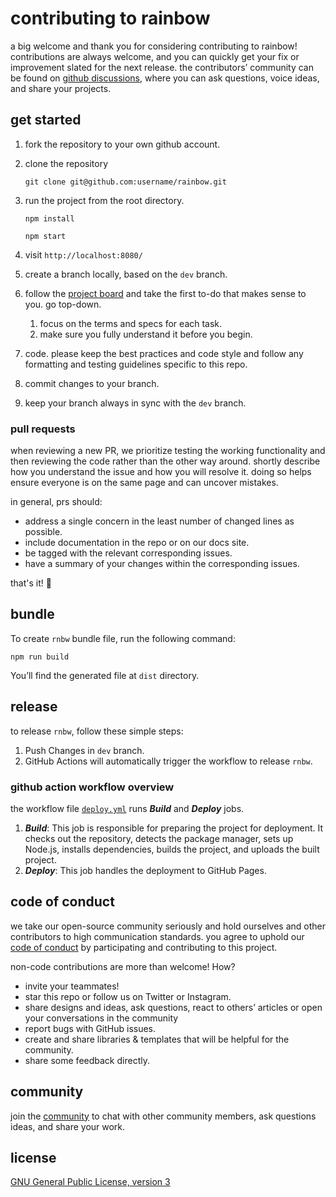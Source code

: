 # contributing to rainbow

a big welcome and thank you for considering contributing to rainbow!
contributions are always welcome, and you can quickly get your fix or improvement slated for the next release.
the contributors’ community can be found on [github discussions](), where you can ask questions, voice ideas, and share your projects.

## get started

1. fork the repository to your own github account.
2. clone the repository

   ```
   git clone git@github.com:username/rainbow.git
   ```

3. run the project from the root directory.

   ```
   npm install
   ```

   ```
   npm start
   ```

4. visit `http://localhost:8080/`
5. create a branch locally, based on the `dev` branch.
6. follow the [project board](https://github.com/orgs/rnbwdev/projects/2) and take the first to-do that makes sense to you. go top-down.
   1. focus on the terms and specs for each task.
   2. make sure you fully understand it before you begin.
7. code. please keep the best practices and code style and follow any formatting and testing guidelines specific to this repo.
8. commit changes to your branch.
9. keep your branch always in sync with the `dev` branch.

### pull requests

when reviewing a new PR, we prioritize testing the working functionality and then reviewing the code rather than the other way around.
shortly describe how you understand the issue and how you will resolve it. doing so helps ensure everyone is on the same page and can uncover mistakes.

in general, prs should:

- address a single concern in the least number of changed lines as possible.
- include documentation in the repo or on our docs site.
- be tagged with the relevant corresponding issues.
- have a summary of your changes within the corresponding issues.

that's it! 🎉

## bundle

To create `rnbw` bundle file, run the following command:

```
npm run build
```

You’ll find the generated file at `dist` directory.

## release

to release `rnbw`, follow these simple steps:

1. Push Changes in `dev` branch.
2. GitHub Actions will automatically trigger the workflow to release `rnbw`.

### github action workflow overview

the workflow file [`deploy.yml`](https://github.com/weareunder/rnbw/blob/main/.github/workflows/deploy.yml) runs **_Build_** and **_Deploy_** jobs.

1. **_Build_**: This job is responsible for preparing the project for deployment. It checks out the repository, detects the package manager, sets up Node.js, installs dependencies, builds the project, and uploads the built project.
2. **_Deploy_**: This job handles the deployment to GitHub Pages.

## code of conduct

we take our open-source community seriously and hold ourselves and other contributors to high communication standards. you agree to uphold our [code of conduct](https://github.com/relateapp/rene.css/blob/main/code_of_conduct.md) by participating and contributing to this project.

non-code contributions are more than welcome! How?

- invite your teammates!
- star this repo or follow us on Twitter or Instagram.
- share designs and ideas, ask questions, react to others’ articles or open your conversations in the community
- report bugs with GitHub issues.
- create and share libraries & templates that will be helpful for the community.
- share some feedback directly.

## community

join the [community](https://github.com/orgs/rnbwdev/discussions) to chat with other community members, ask questions ideas, and share your work.

## license

[GNU General Public License, version 3](https://www.gnu.org/licenses/gpl-3.0.en.html)
